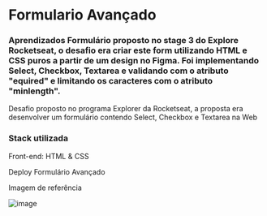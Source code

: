 <h1>Formulario Avançado</h1>

<h3>Aprendizados Formulário proposto no stage 3 do Explore Rocketseat, o desafio era criar este form utilizando HTML e CSS puros a partir de um design no Figma. Foi implementando Select, Checkbox, Textarea e validando com o atributo "equired" e limitando os caracteres com o atributo "minlength".</h3>

<p>Desafio proposto no programa Explorer da Rocketseat, a proposta era desenvolver um formulário contendo Select, Checkbox e Textarea na Web</p>

<h3>Stack utilizada</h3>
Front-end: HTML & CSS

<a> Deploy Formulário Avançado

Imagem de referência
 
 ![image](https://user-images.githubusercontent.com/108701750/188249415-befc9769-18c3-4c34-b5d6-e6134daec55b.png)

